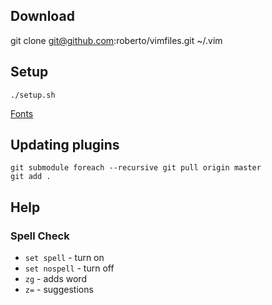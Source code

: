 ## Download

git clone git@github.com:roberto/vimfiles.git ~/.vim

## Setup

```
./setup.sh
```

[Fonts](https://github.com/Lokaltog/powerline-fonts)

## Updating plugins

```
git submodule foreach --recursive git pull origin master
git add .
```

## Help

### Spell Check

* `set spell` - turn on
* `set nospell` - turn off
* `zg` - adds word
* `z=` - suggestions
